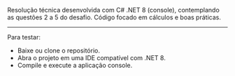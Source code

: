 
Resolução técnica desenvolvida com C# .NET 8 (console), contemplando as questões 2 a 5 do desafio.
Código focado em cálculos e boas práticas.

----
Para testar:
- Baixe ou clone o repositório.
- Abra o projeto em uma IDE compatível com .NET 8.
- Compile e execute a aplicação console.
